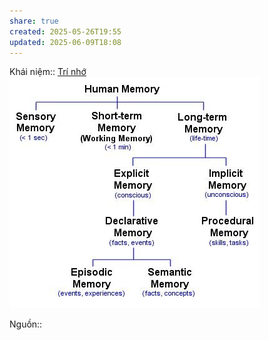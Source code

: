 ```yaml
---
share: true
created: 2025-05-26T19:55
updated: 2025-06-09T18:08
---
```

Khái niệm:: [Trí nhớ](../../../%CE%9E%20Kh%C3%A1i%20ni%E1%BB%87m/Nh%E1%BA%ADn%20th%E1%BB%A9c/Tr%C3%AD%20nh%E1%BB%9B.md)
![Pasted image 20250609133348.png](../../../../attachments/Pasted%20image%2020250609133348.png)

Nguồn:: 